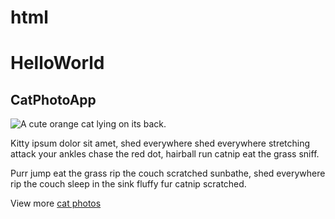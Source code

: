 # html
<h1>HelloWorld </h1>
<h2>CatPhotoApp</h2>
<main>

  

  <img src="https://cdn.freecodecamp.org/curriculum/cat-photo-app/relaxing-cat.jpg" alt="A cute orange cat lying on its back.">

  <p>Kitty ipsum dolor sit amet, shed everywhere shed everywhere stretching attack your ankles chase the red dot, hairball run catnip eat the grass sniff.</p>
  <p>Purr jump eat the grass rip the couch scratched sunbathe, shed everywhere rip the couch sleep in the sink fluffy fur catnip scratched.</p> 
  <p> View more <a href="https://www.freecatphotoapp.com"   target="_blank">cat photos</a>
   </p>
</main>
